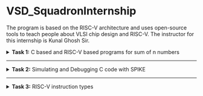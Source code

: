 # VSD_SquadronInternship
The program is based on the RISC-V architecture and uses open-source tools to teach people about VLSI chip design and RISC-V. The instructor for this internship is Kunal Ghosh Sir.

<details>
<summary><b>Task 1:</b> C based and RISC-V based programs for sum of n numbers</summary>   
<br>

C based
------------------------------------------

Install leafpad editor 

*Use the following command for installing leafpad*
```
sudo apt install leafpad
```
Now we need to write a program in c for sum of 1 to n numbers, and save the file as "sum1ton.c"

![c program sum1ton](https://github.com/user-attachments/assets/b180bdc1-1a9e-4b64-b215-1f6f199b9d8d)

Now after we compile this and run using the commands :

```
gcc sum1ton.c
./a.out
```
The output of the c code is :

![C sum1ton_output](https://github.com/user-attachments/assets/37f78ab9-44da-4f6a-ab16-8caafe2d0a61)

RISC-V based
------------------------------------------

We can view the sum code using the following command :
```
cat sum1ton.c
```
The terminal output of the above the commad :

![viewing_C_sumcode](https://github.com/user-attachments/assets/217bbee9-c294-48e4-9610-2883d24159fa)

For compiling the above code in RISC-V we use the command :
```
riscv64-unknown-elf-gcc -O1 -mabi=lp64 -march=rv64i -o sum1ton.o sum1ton.c
```

![o1_input](https://github.com/user-attachments/assets/c131b9bc-9874-49b2-91de-0706cc822201)


Now the file has been saved "sum1ton.o"
In the new tab we need to give the command ``` riscv64-unknown-elf-objdump -d sum1ton.o | less ```

Now the assembly language code for ```O1``` is :

![o1_output](https://github.com/user-attachments/assets/f21d9c9f-a1ed-42e7-b4d1-5ee00920266e)

Here if we calculate the number of instructions, we get the total instructions as 11.
It is calculated as 
``` 
101b0 - 10184 = 2c
2c/4 = b  => 11
```
Now similarly we need to execute the code for ``` Ofast ``` command

The input is shown as :

![Ofast_input](https://github.com/user-attachments/assets/540e85aa-e6cc-47ef-bdf0-20f368c8fa88)

The output of the ``` Ofast ``` command is :

![Ofast_output](https://github.com/user-attachments/assets/290aae34-f470-4972-ba2e-4a1d87828e40)

Again if we calculate the number of instructions , we get the instructions as 11.
It is calculated as 
``` 
100dc - 100b0 = 2c
2c/4 = b  => 11
```

-
</details>

------------------------------------

<details>
<summary><b>Task 2:</b> Simulating and Debugging C code with SPIKE </summary>   
<br>

Spike simulation
------------------------------------------
In the previous task we have seen the contents of the assembly language program for the program ```sum1ton.o``` .
Now if we debug the code we get the output of sum of 1 to n numbers. 
Now the same thing should be outputed in a RISC-V compiler. We can show this using the spike command.
Spike is a RISC-V simulator. 
It is used for running and testing codes for RISC-V based processors.
Now using the below command we can simulate the ```sum1ton.o``` code and verify the instructions.


*Use the following command*
```
spike pk sum1ton.o
```
Now we can give the input as follows:

![tsak2_spike_pk_sum1ton](https://github.com/user-attachments/assets/874bef71-58fc-4e10-83f4-f7db94558673)

The assembly langguage program for ```Ofast``` compiler is :


![new_task1_12instr](https://github.com/user-attachments/assets/56d2ec70-05cc-4ea6-ac71-ca8d580f2949)


Now let us debug this code:

![Task2_Ofast_output](https://github.com/user-attachments/assets/949c04ad-a5dd-4735-8378-8465036c514e)

* We debug the assembly language program using the command ```spike -d pk sum1ton.o``` .
* In this debugger we debug the code for each instruction (or till the required instruction) 
* At the address of ```100b4``` the value of the stack pointer is ```0x0000003ffffffb50``` and after the executing the next instruction we get the value of the stackl pointer as ```0x0000003ffffffb40```.

The next instruction is executed using the command ```  addi    sp, sp, -16 ``` . So if we subtract 16 in decimal it is equivalent to 10 in hexadecimal which is shown below in the calculator :

![task2_Ofast_calculator](https://github.com/user-attachments/assets/454bee73-e31d-4338-8c1a-d828e46f799e)

* As we have seen in the command ```  addi    sp, sp, -16 ```, the instruction addi adds the immediate offset to the source register(sp in this case) and stores in the destination register(sp in this case, hence it is overwriting the same register ).
* Now after executing all the instructions we get the output of the ```Ofast``` assembly code.

![Task2_output_Ofast](https://github.com/user-attachments/assets/8b5f5ad9-127f-4e8f-92a2-a875a30d55ae)

Now similarily if we execute the code for ```O1``` compiler:

![task2_O1_output](https://github.com/user-attachments/assets/47e86de5-c4a7-4e33-9dcf-b4e3e7ff6ad0)

* We can see that the command used is ```riscv64-unknown-elf-gcc -O1 -mabi=lp64 -march=rv64i -o sum1ton.o sum1ton.c``` , hence ```O1``` compiler is used.
* Now if we see the assembly language for ```O1``` is

![new_task1_15instr](https://github.com/user-attachments/assets/b0fe01cb-7e90-4f19-8b29-4dfe1ecf5624)

* Again after debugging each instruction we get the same values for the stack pointer as in the ```Ofast``` case.
* At the end of the code, at the address of ```101b4``` the value of the sum is stored.

### Application
--------------------------------

### Modulo Counter -
-------------------------------

A Modulo Counter is a simple digital or software-based counter that increments its value within a fixed range and resets to zero once it reaches a specified maximum. This behavior is widely used in digital systems, embedded applications, and simulation environments to handle cyclic or repetitive operations efficiently.

* The counter starts at an initial value, typically 0
* It increments by a fixed step (usually 1) with each iteration.
* When the counter reaches a predefined maximum value (MODULO), it resets back to 0.
* This cycling behavior ensures the counter remains bounded within a range of 0 to (MODULO - 1).

### C program for the modulo counter (using leafpad)
------------------------------------------------

![c_code_modcount](https://github.com/user-attachments/assets/3c30a03a-080f-4e41-824d-def2cb466d60)

### Output of the C Code in GCC
------------------------------------------------

![modcount_c](https://github.com/user-attachments/assets/810a9d7b-1302-4cc8-8f9c-50dcfce63437)

### Compiling using RISC-V GCC:
------------------------------------------------

![RISC-V_GCC_O1_Ofast](https://github.com/user-attachments/assets/16271517-8739-4918-95da-f05c4fd8fe53)


### Assembly language code for ```O1```:
------------------------------------------------

![modcount_O1_ass_code](https://github.com/user-attachments/assets/7b6c4889-b106-4a66-bdcd-60fa661b46b7)


### Assembly language code for ```Ofast```:
------------------------------------------------

![modcount_Ofast_ass_code](https://github.com/user-attachments/assets/72806583-f8e3-4b46-9299-1238ba4758bc)

### Modulo Counter OUTPUT using ```SPIKE```:
------------------------------------------------

The debugging has been done using the command 
```
spike -d pk modcount.o
```

![modcount_output_spike](https://github.com/user-attachments/assets/f99fda07-2678-4452-aa02-9fd8327e0d80)


</details>

------------------------------------

<details>
<summary><b>Task 3:</b> RISC-V instruction types </summary>   
<br>

# RISC-V Instruction Types Documentation
------------------------------------------

## Instruction Types Overview
The RISC-V ISA supports several instruction formats, each serving specific functionalities. Below are the instruction types included:

- **R-Type (Register-to-Register)**
- **I-Type (Immediate)**
- **S-Type (Store)**
- **B-Type (Branch)**
- **U-Type (Upper Immediate)**
- **J-Type (Jump)**

Each type includes details such as bit-field ranges, example instructions, operations, and opcode.

## Instruction Formats

### 1. R-Type (Register-to-Register)
**Bit Ranges:**
- `opcode`: [0:6] - Specifies the operation type (e.g., arithmetic, logical).
- `rd`: [7:11] - Destination register.
- `funct3`: [12:14] - Operation specification (e.g., ADD, SUB).
- `rs1`: [15:19] - First source register.
- `rs2`: [20:24] - Second source register.
- `funct7`: [25:31] - Further distinguishes operations (e.g., ADD vs. SUB).

**Example:** `ADD rd, rs1, rs2`

**Operation:** Adds the values in `rs1` and `rs2` and stores the result in `rd`.

**Opcode:** `0110011`

---

### 2. I-Type (Immediate)
**Bit Ranges:**
- `opcode`: [0:6] - Specifies the operation type.
- `rd`: [7:11] - Destination register.
- `funct3`: [12:14] - Operation specification (e.g., ADDI, LOAD).
- `rs1`: [15:19] - Source register.
- `imm`: [20:31] - Immediate value (12-bit).

**Example:** `ADDI rd, rs1, imm`

**Operation:** Adds the immediate value `imm` to `rs1` and stores the result in `rd`.

**Opcode:** `0010011`

---

### 3. S-Type (Store)
**Bit Ranges:**
- `opcode`: [0:6] - Specifies the operation type.
- `imm[4:0]`: [7:11] - Immediate value (lower bits).
- `funct3`: [12:14] - Operation specification (e.g., STORE).
- `rs1`: [15:19] - Base register.
- `rs2`: [20:24] - Source register.
- `imm[11:5]`: [25:31] - Immediate value (upper bits).

**Example:** `SW rs2, imm(rs1)`

**Operation:** Stores the value in `rs2` into the memory address computed as `rs1 + imm`.

**Opcode:** `0100011`

---

### 4. B-Type (Branch)
**Bit Ranges:**
- `opcode`: [0:6] - Specifies the operation type.
- `imm[11]`: [7] - Immediate bit.
- `imm[4:1]`: [8:11] - Immediate bits (lower).
- `funct3`: [12:14] - Branch operation specification (e.g., BEQ, BNE).
- `rs1`: [15:19] - First source register.
- `rs2`: [20:24] - Second source register.
- `imm[10:5]`: [25:30] - Immediate bits (middle).
- `imm[12]`: [31] - Immediate bit (upper).

**Example:** `BEQ rs1, rs2, imm`

**Operation:** Branches to the address `PC + imm` if `rs1` equals `rs2`.

**Opcode:** `1100011`

---

### 5. U-Type (Upper Immediate)
**Bit Ranges:**
- `opcode`: [0:6] - Specifies the operation type.
- `rd`: [7:11] - Destination register.
- `imm`: [12:31] - Immediate value.

**Example:** `LUI rd, imm`

**Operation:** Loads the immediate value `imm` shifted left by 12 bits into `rd`.

**Opcode:** `0110111`

---

### 6. J-Type (Jump)
**Bit Ranges:**
- `opcode`: [0:6] - Specifies the operation type.
- `rd`: [7:11] - Destination register.
- `imm[20]`: [12] - Immediate bit.
- `imm[10:1]`: [13:22] - Immediate bits (lower).
- `imm[11]`: [23] - Immediate bit.
- `imm[19:12]`: [24:31] - Immediate bits (upper).

**Example:** `JAL rd, imm`

**Operation:** Jumps to the address `PC + imm` and stores the return address in `rd`.

**Opcode:** `1101111`

---

The below image shows the various RISC-V instruction types

![image](https://github.com/user-attachments/assets/2ef09cf5-ad58-4fd0-ac5e-8f692e04ce34)


THe given below table illustrates the 15 differnt instruction used in the application ( **modulo counter**) :

| **Address** | **Instruction**     |
| ----------- | ------------------- |
| `fc010113`  | `addi sp, sp, -64`  | 
| `02913423`  | `sd s1, 40(sp)`     |
| `05f5e4b7`  | `lui s1, 0x5f5e`    |
| `00000413`  | `li s0, 0`          | 
| `00040593`  | `mv a1, s0`         |
| `3a0000ef`  | `jal ra, 10484`     |
| `0014041b`  | `addiw s0, s0, 1`   | 
| `00813783`  | `ld a5, 8(sp)`      | 
| `fe079ae3`  | `bnez a5, 100f0`    | 
| `fd241ee3`  | `bne s0, s2, 100dc` | 
| `ffff0797`  | `auipc a5, 0xffff0` | 
| `00078863`  | `beqz a5, 10148`    | 
| `0e80006f`  | `j`                 | 
| `00012503`  | `lw a0, 0(sp)`      | 
| `78f18c23`  | `sb a5, 1944(gp)`   |


### Detailed Instruction Breakdown

1. **`addi sp, sp, -64`**  
   - *I-Type Instruction*  
     - **Format:** imm[11:0] | rs1 | funct3 | rd | opcode  
     - **Fields:**  
       - `imm = -64` (signed 12-bit: `1111111111000000`)  
       - `rs1 = x2 (sp)`  
       - `rd = x2 (sp)`  
       - `funct3 = 000`  
       - `opcode = 0010011`  
     - **32-bit Representation:** `11111111110000010 000 00010 0010011`  
     - Adjusts the stack pointer (`sp`) to allocate 64 bytes.

2. **`sd s1, 40(sp)`**  
   - *S-Type Instruction*  
     - **Format:** imm[11:5] | rs2 | rs1 | funct3 | imm[4:0] | opcode  
     - **Fields:**  
       - `imm = 40` (12-bit: `000000101000`)  
       - `rs2 = x9 (s1)`  
       - `rs1 = x2 (sp)`  
       - `funct3 = 011`  
       - `opcode = 0100011`  
     - **32-bit Representation:** `00000010100001001 011 00010 0100011`  
     - Stores the value of `s1` into memory at `sp + 40`.

3. **`lui s1, 0x5f5e`**  
   - *U-Type Instruction*  
     - **Format:** imm[31:12] | rd | opcode  
     - **Fields:**  
       - `imm = 0x5f5e000`  
       - `rd = x9 (s1)`  
       - `opcode = 0110111`  
     - **32-bit Representation:** `0101111101011110 00000 0110111`  
     - Loads the upper 20 bits of `s1` with `0x5f5e`.

4. **`li s0, 0`**  
   - *Pseudo-Instruction* (translated to `addi s0, x0, 0`)  
     - **Format:** imm[11:0] | rs1 | funct3 | rd | opcode  
     - **Fields:**  
       - `imm = 0`  
       - `rs1 = x0`  
       - `rd = x8 (s0)`  
       - `funct3 = 000`  
       - `opcode = 0010011`  
     - **32-bit Representation:** `00000000000000000 000 01000 0010011`  
     - Loads immediate `0` into `s0`.

5. **`mv a1, s0`**  
   - *Pseudo-Instruction* (translated to `addi a1, s0, 0`)  
     - **Format:** imm[11:0] | rs1 | funct3 | rd | opcode  
     - **Fields:**  
       - `imm = 0`  
       - `rs1 = x8 (s0)`  
       - `rd = x11 (a1)`  
       - `funct3 = 000`  
       - `opcode = 0010011`  
     - **32-bit Representation:** `00000000000001000 000 01011 0010011`  
     - Copies the value from `s0` into `a1`.

6. **`jal ra, 10484`**  
   - *J-Type Instruction*  
     - **Format:** imm[20|10:1|11|19:12] | rd | opcode  
     - **Fields:**  
       - `imm = 10484` (encoded as `0000010100100000000`)  
       - `rd = x1 (ra)`  
       - `opcode = 1101111`  
     - **32-bit Representation:** `00000101001000000 001 00001 1101111`  
     - Jumps to address `10484` and stores the return address in `ra`.

7. **`addiw s0, s0, 1`**
   - *I-Type Instruction*
     - **Format:**  imm[11:0] | rs1 | funct3 | rd | opcode
     - **Fields:**
       - `imm = 1`
       - `rs1 = x8 (s0)`
       - `rd = x8 (s0)`
       - `funct3 = 000`
       - `opcode = 0011011`
     - **32-bit Representation:** `00000000000101000 000 01000 0011011`
     -  Adds the immediate value `1` to `s0`
       
8. **`ld a5, 8(sp)`**
   - *I-Type Instruction*
     - **Format:**  imm[11:0] | rs1 | funct3 | rd | opcode
     - **Fields:**
       - `imm = 8` (12-bit: 000000001000)
       - `rs1 =x2 (sp)`
       - `rd = x15 (a5)`
       - `funct3 = 011`
       - `opcode = 0000011`
     - **32-bit Representation:** `00000000100000010 011 01111 0000011`
     -  Loads a 64-bit value from memory at `sp + 8` into `a5`

9. **`bnez a5, 100f0`**
   - *B-Type Instruction*
     - **Format:**   imm[12|10:5] | rs2 | rs1 | funct3 | imm[4:1|11] | opcode
     - **Fields:**
       - `imm = 100f0` (encoded as `00001000000000`)
       - `rs2 =x0`
       - `rs1 = x15 (a5)`
       - `funct3 = 001`
       - `opcode = 1100011`
     - **32-bit Representation:** `00001000000000001 001 01111 1100011`
     -  Branches to address `100f0` if the value in `a5` is not `zero`.

10.  **`bne s0, s2, 100dc`**
      - *B-Type Instruction*
        - **Format:**   imm[12|10:5] | rs2 | rs1 | funct3 | imm[4:1|11] | opcode
        - **Fields:**
          - `imm = 100dc` (encoded as `00001000000110`)
          - `rs2 =x18 (sp2)`
          - `rs1 = x8 (s0)`
          - `funct3 = 001`
          - `opcode = 1100011`
        - **32-bit Representation:** `00001000000110001 001 01000 1100011`
        -  Branches to address `100dc` if the value in `s0` is not `s2`.

11.  **`auipc a5, 0xffff0`**  
   - *U-Type Instruction*  
     - **Format:** imm[31:12] | rd | opcode  
     - **Fields:**  
       - `imm = 0xffff0`  
       - `rd =  x15 (a5)`  
       - `opcode = 0010111`  
     - **32-bit Representation:** `11111111111111110 00000 0010111`  
     - Adds the 20-bit immediate value `0xffff0` to the program counter (PC) and stores the result in `a5`.

12.  **`beqz a5, 10148`**
   - *B-Type Instruction*
     - **Format:**   imm[12|10:5] | rs2 | rs1 | funct3 | imm[4:1|11] | opcode
     - **Fields:**
       - `imm = 10148` (encoded as `00001000101000`)
       - `rs2 = x0`
       - `rs1 = x15 (a5)`
       - `funct3 = 000`
       - `opcode = 1100011`
     - **32-bit Representation:** `00001000101000000 000 01111 1100011`
     -   Branches to address `10148` if the value in `a5` is `zero`.

13. **`jal ra, 10484`**  
   - *J-Type Instruction*  
     - **Format:** imm[20|10:1|11|19:12] | rd | opcode  
     - **Fields:**  
       - `imm = Target address `
       - `rd = x0`  
       - `opcode = 1101111`  
     - **32-bit Representation:** `Dependent on the target address`  
     - Performs an unconditional jump to a computed address.

14. **`lw a0, 0(sp)`**
   - *I-Type Instruction*
     - **Format:**  imm[11:0] | rs1 | funct3 | rd | opcode
     - **Fields:**
       - `imm = 0` 
       - `rs1 =x2 (sp)`
       - `rd = x10 (a0)`
       - `funct3 = 010`
       - `opcode = 0000011`
     - **32-bit Representation:** `00000000000000010 010 01010 0000011`
     -  Loads a 32-bit word from memory at address `sp + 0` into `a0`.

15. **`sd s1, 40(sp)`**  
   - *S-Type Instruction*  
     - **Format:** imm[11:5] | rs2 | rs1 | funct3 | imm[4:0] | opcode  
     - **Fields:**  
       - `imm = 1944` (12-bit: `000001111001000`)  
       - `rs2 = x15 (a5)`  
       - `rs1 = x3 (gp)`  
       - `funct3 = 000`  
       - `opcode = 0100011`  
     - **32-bit Representation:** `00000111100101111 000 00011 0100011`  
     -  Stores the least significant byte of `a5` into memory at address `gp + 1944`.
